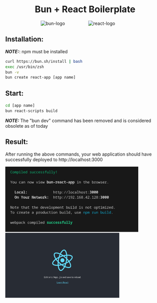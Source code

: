 
<center> <h1>Bun + React Boilerplate</h1> </center>
<div style="display: flex; justify-content: center;">
    <img src="https://seeklogo.com/images/B/bun-logo-A876328A1F-seeklogo.com.png" alt="bun-logo" width="150"/>
    <img src="https://styles.redditmedia.com/t5_2su6s/styles/communityIcon_4g1uo0kd87c61.png" alt="react-logo" width="130"/>
</div>

## Installation:

**_NOTE:_**: npm must be installed
```bash
curl https://bun.sh/install | bash
exec /usr/bin/zsh
bun -v
bun create react-app [app name]
```
## Start:
```bash
cd [app name]
bun react-scripts build
```
**_NOTE:_** The "bun dev" command has been removed and is considered obsolete as of today

## Result:

After running the above commands, your web application should have successfully deployed to http://localhost:3000

<img src="bun-react-app/result-images/bun.png" alt="bun-terminal" width="420"/>
<img src="bun-react-app/result-images/react.png" alt="react-screen" width="360"/>
